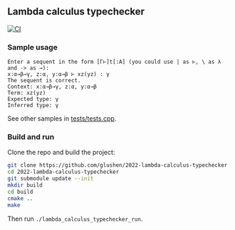 ## Lambda calculus typechecker
[![CI](https://github.com/glushen/2022-lambda-calculus-typechecker/actions/workflows/cmake.yml/badge.svg)](https://github.com/glushen/2022-lambda-calculus-typechecker/actions/workflows/cmake.yml)
### Sample usage
```
Enter a sequent in the form [Γ⊢]t[:A] (you could use | as ⊢, \ as λ and -> as →):
x:α→β→γ, z:α, y:α→β ⊢ xz(yz) : γ
The sequent is correct.
Context: x:α→β→γ, z:α, y:α→β
Term: xz(yz)
Expected type: γ
Inferred type: γ
```
See other samples in [tests/tests.cpp](tests/tests.cpp).

### Build and run
Clone the repo and build the project:
```bash
git clone https://github.com/glushen/2022-lambda-calculus-typechecker
cd 2022-lambda-calculus-typechecker
git submodule update --init
mkdir build
cd build
cmake ..
make
```
Then run `./lambda_calculus_typechecker_run`.
